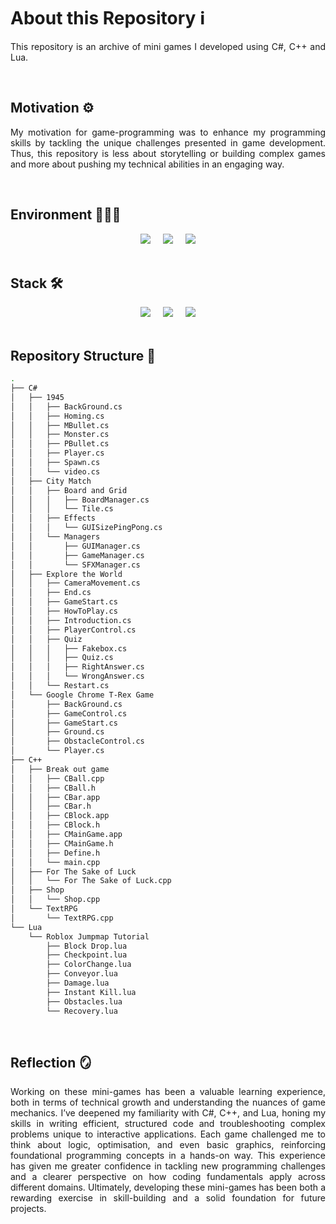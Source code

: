 <div align="justify">
  
# About this Repository ℹ️

This repository is an archive of mini games I developed using C#, C++ and Lua. 

<br>

## Motivation ⚙️
My motivation for game-programming was to enhance my programming skills by tackling the unique challenges presented in game development. Thus, this repository is less about storytelling or building complex games and more about pushing my technical abilities in an engaging way. 

<br>

## Environment 👩🏻‍💻
<div align="center">
  <img src="https://img.shields.io/badge/-Unity-%23444444?style=flat-square&logo=Unity&logoColor=white">&nbsp;&nbsp;&nbsp;&nbsp;
  <img src="https://img.shields.io/badge/Visual%20Studio-5C2D91.svg?style=flat-square&logo=visual-studio&logoColor=white">&nbsp;&nbsp;&nbsp;&nbsp;
  <img src="https://img.shields.io/badge/Roblox%20Studio-00A2FF.svg?style=flat-square&logo=Roblox-Studio&logoColor=white">
</div>

<br>

## Stack 🛠️
<div align="center">
  <img src="https://img.shields.io/badge/c%23-%23239120.svg?style=flat-sqaure&logo=csharp&logoColor=white">&nbsp;&nbsp;&nbsp;&nbsp;
  <img src="https://img.shields.io/badge/c++-%2300599C.svg?style=flat-square&logo=c%2B%2B&logoColor=white">&nbsp;&nbsp;&nbsp;&nbsp;
  <img src="https://img.shields.io/badge/lua-%232C2D72.svg?style=flat-square&logo=lua&logoColor=white">
</div>

<br>

## Repository Structure 🌲
```bash
.
├── C#
│   ├── 1945
│   │   ├── BackGround.cs
│   │   ├── Homing.cs
│   │   ├── MBullet.cs
│   │   ├── Monster.cs
│   │   ├── PBullet.cs
│   │   ├── Player.cs
│   │   ├── Spawn.cs
│   │   └── video.cs
│   ├── City Match
│   │   ├── Board and Grid
│   │   │   ├── BoardManager.cs
│   │   │   └── Tile.cs
│   │   ├── Effects
│   │   │   └── GUISizePingPong.cs
│   │   └── Managers
│   │       ├── GUIManager.cs
│   │       ├── GameManager.cs
│   │       └── SFXManager.cs
│   ├── Explore the World
│   │   ├── CameraMovement.cs
│   │   ├── End.cs
│   │   ├── GameStart.cs
│   │   ├── HowToPlay.cs
│   │   ├── Introduction.cs
│   │   ├── PlayerControl.cs
│   │   ├── Quiz
│   │   │   ├── Fakebox.cs
│   │   │   ├── Quiz.cs
│   │   │   ├── RightAnswer.cs
│   │   │   └── WrongAnswer.cs
│   │   └── Restart.cs
│   └── Google Chrome T-Rex Game
│       ├── BackGround.cs
│       ├── GameControl.cs
│       ├── GameStart.cs
│       ├── Ground.cs
│       ├── ObstacleControl.cs
│       └── Player.cs
├── C++
│   ├── Break out game
│   │   ├── CBall.cpp
│   │   ├── CBall.h
│   │   ├── CBar.app
│   │   ├── CBar.h
│   │   ├── CBlock.app
│   │   ├── CBlock.h
│   │   ├── CMainGame.app
│   │   ├── CMainGame.h
│   │   ├── Define.h
│   │   └── main.cpp
│   ├── For The Sake of Luck
│   │   └── For The Sake of Luck.cpp
│   ├── Shop
│   │   └── Shop.cpp
│   └── TextRPG
│       └── TextRPG.cpp
└── Lua
    └── Roblox Jumpmap Tutorial
        ├── Block Drop.lua
        ├── Checkpoint.lua
        ├── ColorChange.lua
        ├── Conveyor.lua
        ├── Damage.lua
        ├── Instant Kill.lua
        ├── Obstacles.lua
        └── Recovery.lua
```

<br>

## Reflection 🪞

Working on these mini-games has been a valuable learning experience, both in terms of technical growth and understanding the nuances of game mechanics. I’ve deepened my familiarity with C#, C++, and Lua, honing my skills in writing efficient, structured code and troubleshooting complex problems unique to interactive applications. Each game challenged me to think about logic, optimisation, and even basic graphics, reinforcing foundational programming concepts in a hands-on way. This experience has given me greater confidence in tackling new programming challenges and a clearer perspective on how coding fundamentals apply across different domains. Ultimately, developing these mini-games has been both a rewarding exercise in skill-building and a solid foundation for future projects.

<br>
  
</div>


